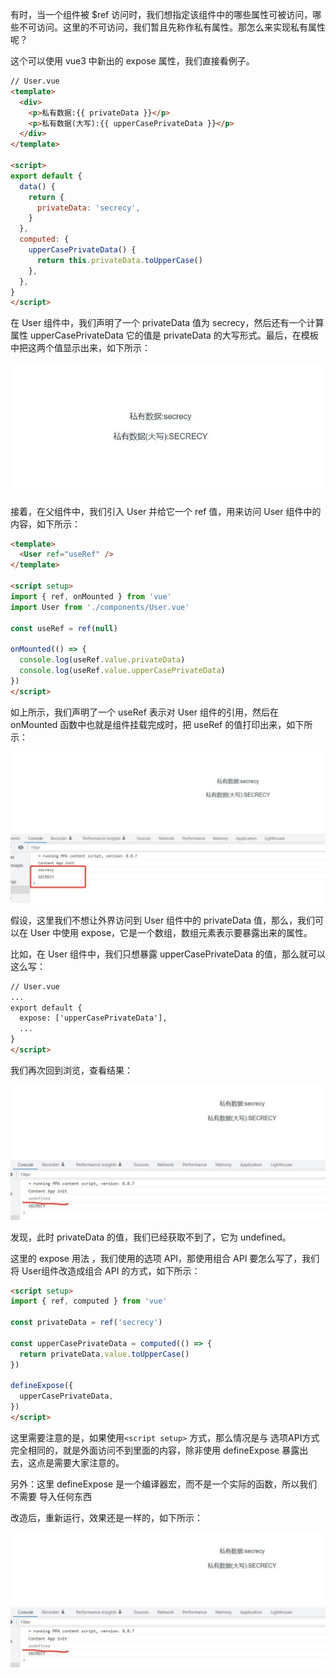 有时，当一个组件被 $ref 访问时，我们想指定该组件中的哪些属性可被访问，哪些不可访问。这里的不可访问，我们暂且先称作私有属性。那怎么来实现私有属性呢？

这个可以使用 vue3 中新出的 expose 属性，我们直接看例子。

```html
// User.vue
<template>
  <div>
    <p>私有数据:{{ privateData }}</p>
    <p>私有数据(大写):{{ upperCasePrivateData }}</p>
  </div>
</template>

<script>
export default {
  data() {
    return {
      privateData: 'secrecy',
    }
  },
  computed: {
    upperCasePrivateData() {
      return this.privateData.toUpperCase()
    },
  },
}
</script>
```

在 User 组件中，我们声明了一个  privateData 值为  secrecy，然后还有一个计算属性  upperCasePrivateData 它的值是 privateData  的大写形式。最后，在模板中把这两个值显示出来，如下所示：

![](./images/5-1.jpg)

接着，在父组件中，我们引入 User 并给它一个 ref 值，用来访问 User 组件中的内容，如下所示：

```html
<template>
  <User ref="useRef" />
</template>

<script setup>
import { ref, onMounted } from 'vue'
import User from './components/User.vue'

const useRef = ref(null)

onMounted(() => {
  console.log(useRef.value.privateData)
  console.log(useRef.value.upperCasePrivateData)
})
</script>
```

如上所示，我们声明了一个 useRef 表示对 User 组件的引用，然后在 onMounted 函数中也就是组件挂载完成时，把 useRef 的值打印出来，如下所示：

![](./images/5-2.jpg)

假设，这里我们不想让外界访问到 User 组件中的 privateData 值，那么，我们可以在 User 中使用 expose，它是一个数组，数组元素表示要暴露出来的属性。

比如，在 User 组件中，我们只想暴露 upperCasePrivateData 的值，那么就可以这么写：

```html
// User.vue
...
export default {
  expose: ['upperCasePrivateData'],
  ...
}
</script>
```

我们再次回到浏览，查看结果：

![](./images//5-3.jpg)

发现，此时 privateData 的值，我们已经获取不到了，它为 undefined。

这里的 expose 用法 ，我们使用的选项 API，那使用组合 API 要怎么写了，我们将 User组件改造成组合 API  的方式，如下所示：

```html
<script setup>
import { ref, computed } from 'vue'

const privateData = ref('secrecy')

const upperCasePrivateData = computed(() => {
  return privateData.value.toUpperCase()
})

defineExpose({
  upperCasePrivateData,
})
</script>
```

这里需要注意的是，如果使用`<script setup>` 方式，那么情况是与 选项API方式完全相同的，就是外面访问不到里面的内容，除非使用 defineExpose 暴露出去，这点是需要大家注意的。

另外：这里 defineExpose 是一个编译器宏，而不是一个实际的函数，所以我们不需要 导入任何东西

改造后，重新运行，效果还是一样的，如下所示：

![](./images/5-4.jpg)